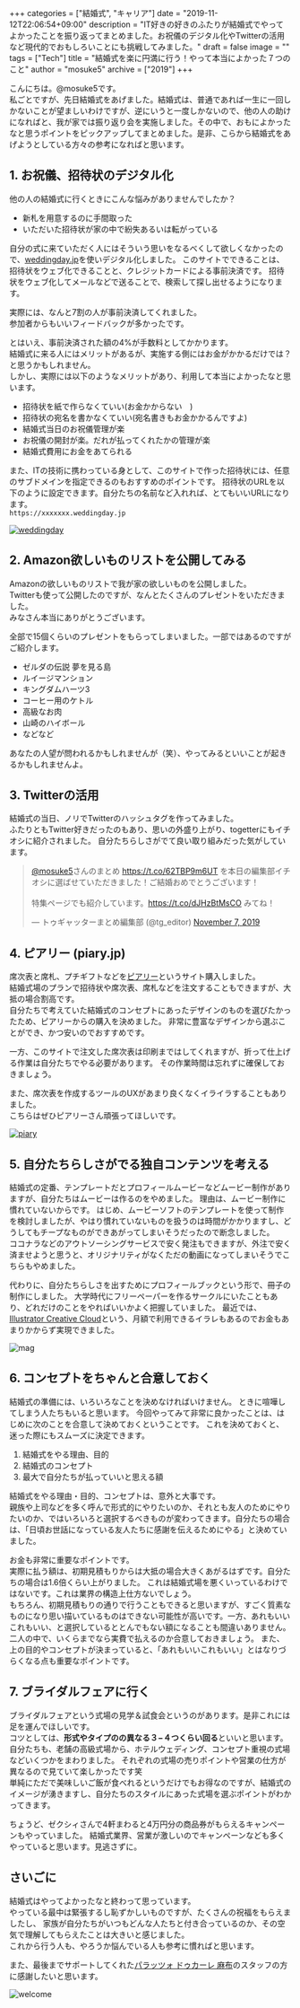 +++
categories = ["結婚式", "キャリア"]
date = "2019-11-12T22:06:54+09:00"
description = "IT好きの好きのふたりが結婚式でやってよかったことを振り返ってまとめました。お祝儀のデジタル化やTwitterの活用など現代的でおもしろいことにも挑戦してみました。"
draft = false
image = ""
tags = ["Tech"]
title = "結婚式を楽に円満に行う！やって本当によかった７つのこと"
author = "mosuke5"
archive = ["2019"]
+++

こんにちは。@mosuke5です。  
私ごとですが、先日結婚式をあげました。結婚式は、普通であれば一生に一回しかないことが望ましいわけですが、逆にいうと一度しかないので、他の人の助けになればと、我が家では振り返り会を実施しました。その中で、おもによかったなと思うポイントをピックアップしてまとめました。是非、こらから結婚式をあげようとしている方々の参考になればと思います。
<!--more-->

## 1. お祝儀、招待状のデジタル化
他の人の結婚式に行くときにこんな悩みがありませんでしたか？

- 新札を用意するのに手間取った
- いただいた招待状が家の中で紛失あるいは転がっている

自分の式に来ていただく人にはそういう思いをなるべくして欲しくなかったので、<a href="https://weddingday.jp" target="_blank">weddingday.jp</a>を使いデジタル化しました。
このサイトでできることは、招待状をウェブ化できることと、クレジットカードによる事前決済です。
招待状をウェブ化してメールなどで送ることで、検索して探し出せるようになります。

実際には、なんと7割の人が事前決済してくれました。  
参加者からもいいフィードバックが多かったです。

とはいえ、事前決済された額の4%が手数料としてかかります。  
結婚式に来る人にはメリットがあるが、実施する側にはお金がかかるだけでは？と思うかもしれません。  
しかし、実際には以下のようなメリットがあり、利用して本当によかったなと思います。

- 招待状を紙で作らなくていい(お金かからない　)
- 招待状の宛名を書かなくていい(宛名書きもお金かかるんですよ)
- 結婚式当日のお祝儀管理が楽
- お祝儀の開封が楽。だれが払ってくれたかの管理が楽
- 結婚式費用にお金をあてられる

また、ITの技術に携わっている身として、このサイトで作った招待状には、任意のサブドメインを指定できるのもおすすめのポイントです。
招待状のURLを以下のように設定できます。自分たちの名前など入れれば、とてもいいURLになります。  
`https://xxxxxxx.weddingday.jp`

<a href="https://weddingday.jp" target="_blank">![weddingday](/image/weddingday.png)</a>

## 2. Amazon欲しいものリストを公開してみる
Amazonの欲しいものリストで我が家の欲しいものを公開しました。  
Twitterも使って公開したのですが、なんとたくさんのプレゼントをいただきました。  
みなさん本当にありがとうございます。

全部で15個くらいのプレゼントをもらってしまいました。一部ではあるのですがご紹介します。

- ゼルダの伝説 夢を見る島
- ルイージマンション
- キングダムハーツ3
- コーヒー用のケトル
- 高級なお肉
- 山崎のハイボール
- などなど

あなたの人望が問われるかもしれませんが（笑）、やってみるといいことが起きるかもしれませんよ。

## 3. Twitterの活用
結婚式の当日、ノリでTwitterのハッシュタグを作ってみました。  
ふたりともTwitter好きだったのもあり、思いの外盛り上がり、togetterにもイチオシに紹介されました。
自分たちらしさがでて良い取り組みだった気がしています。

<blockquote class="twitter-tweet"><p lang="ja" dir="ltr"><a href="https://twitter.com/mosuke5?ref_src=twsrc%5Etfw">@mosuke5</a>さんのまとめ <a href="https://t.co/62TBP9m6UT">https://t.co/62TBP9m6UT</a> を本日の編集部イチオシに選ばせていただきました！ご結婚おめでとうございます！<br><br>特集ページでも紹介しています。<a href="https://t.co/dJHzBtMsCO">https://t.co/dJHzBtMsCO</a> みてね！</p>&mdash; トゥギャッターまとめ編集部 (@tg_editor) <a href="https://twitter.com/tg_editor/status/1192361604978921473?ref_src=twsrc%5Etfw">November 7, 2019</a></blockquote> <script async src="https://platform.twitter.com/widgets.js" charset="utf-8"></script>

## 4. ピアリー (piary.jp)
席次表と席札、プチギフトなどを<a href="https://piary.jp" target="_blank">ピアリー</a>というサイト購入しました。  
結婚式場のプランで招待状や席次表、席札などを注文することもできますが、大抵の場合割高です。  
自分たちで考えていた結婚式のコンセプトにあったデザインのものを選びたかったため、ピアリーからの購入を決めました。
非常に豊富なデザインから選ぶことができ、かつ安いのでおすすめです。

一方、このサイトで注文した席次表は印刷まではしてくれますが、折って仕上げる作業は自分たちでやる必要があります。
その作業時間は忘れずに確保しておきましょう。

また、席次表を作成するツールのUXがあまり良くなくイライラすることもありました。  
こちらはぜひピアリーさん頑張ってほしいです。

<a href="https://piary.jp" target="_blank">![piary](/image/piary.png)</a>

## 5. 自分たちらしさがでる独自コンテンツを考える
結婚式の定番、テンプレートだとプロフィールムービーなどムービー制作がありますが、自分たちはムービーは作るのをやめました。
理由は、ムービー制作に慣れていないからです。
はじめ、ムービーソフトのテンプレートを使って制作を検討しましたが、やはり慣れていないものを扱うのは時間がかかりますし、どうしてもチープなものができあがってしまいそうだったので断念しました。  
ココナラなどのアウトソーシングサービスで安く発注もできますが、外注で安く済ませようと思うと、オリジナリティがなくただの動画になってしまいそうでこちらもやめました。

代わりに、自分たちらしさを出すためにプロフィールブックという形で、冊子の制作にしました。
大学時代にフリーペーパーを作るサークルにいたこともあり、どれだけのことをやればいいかよく把握していました。
最近では、<a href="https://www.adobe.com/jp/products/illustrator/beginner.html" target="_blank">Illustrator Creative Cloud</a>という、月額で利用できるイラレもあるのでお金もあまりかからず実現できました。

![mag](/image/wedding-mag.jpg)

## 6. コンセプトをちゃんと合意しておく
結婚式の準備には、いろいろなことを決めなければいけません。
ときに喧嘩してしまう人たちもいると思います。
今回やってみて非常に良かったことは、はじめに次のことを合意して決めておくということです。
これを決めておくと、迷った際にもスムーズに決定できます。

1. 結婚式をやる理由、目的
1. 結婚式のコンセプト
1. 最大で自分たちが払っていいと思える額

結婚式をやる理由・目的、コンセプトは、意外と大事です。  
親族や上司などを多く呼んで形式的にやりたいのか、それとも友人のためにやりたいのか、ではいろいろと選択するべきものが変わってきます。自分たちの場合は、「日頃お世話になっている友人たちに感謝を伝えるためにやる」と決めていました。 

お金も非常に重要なポイントです。  
実際に払う額は、初期見積もりからは大抵の場合大きくあがるはずです。自分たちの場合は1.6倍くらい上がりました。
これは結婚式場を悪くいっているわけではないです。これは業界の構造上仕方ないでしょう。  
もちろん、初期見積もりの通りで行うこともできると思いますが、すごく質素なものになり思い描いているものはできない可能性が高いです。一方、あれもいいこれもいい、と選択しているととんでもない額になることも間違いありません。
二人の中で、いくらまでなら実費で払えるのか合意しておきましょう。
また、上の目的やコンセプトが決まっていると、「あれもいいこれもいい」とはなりづらくなる点も重要なポイントです。

## 7. ブライダルフェアに行く
ブライダルフェアという式場の見学＆試食会というのがあります。是非これには足を運んでほしいです。  
コツとしては、**形式やタイプのの異なる３−４つくらい回る**といいと思います。
自分たちも、老舗の高級式場から、ホテルウェディング、コンセプト重視の式場などいくつかをまわりました。
それぞれの式場の売りポイントや営業の仕方が異なるので見ていて楽しかったです笑  
単純にただで美味しいご飯が食べれるというだけでもお得なのですが、結婚式のイメージが湧きますし、自分たちのスタイルにあった式場を選ぶポイントがわかってきます。

ちょうど、ゼクシィさんで4軒まわると4万円分の商品券がもらえるキャンペーンもやっていました。
結婚式業界、営業が激しいのでキャンペーンなども多くやっていると思います。見逃さずに。

## さいごに
結婚式はやってよかったなと終わって思っています。  
やっている最中は緊張するし恥ずかしいものですが、たくさんの祝福をもらえましたし、
家族が自分たちがいつもどんな人たちと付き合っているのか、その空気で理解してもらえたことは大きいと感じました。  
これから行う人も、やろうか悩んでいる人も参考に慣ればと思います。

また、最後までサポートしてくれた<a href="https://palazzo-ducale.jp/" target="_blank">パラッツォ ドゥカーレ 麻布</a>のスタッフの方に感謝したいと思います。

![welcome](/image/welcomeboard.jpg)